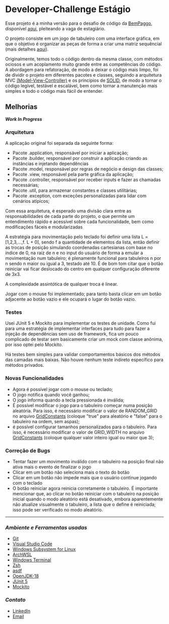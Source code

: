 # Developer-Challenge Estágio

Esse projeto é a minha versão para o desafio de código da [BemPaggo](https://www.bempaggo.com.br/), disponível [aqui](https://github.com/bempaggo/developer-challenge), pleiteando a vaga de estagiário.

O projeto consiste em um jogo de tabuleiro com uma interface gráfica, em que o objetivo é organizar as peças de forma a criar uma matriz sequêncial (mais detalhes [aqui](https://github.com/JuanCampos1300/Jogo-dos-Oito-8-puzzle-)). 

Originalmente, temos todo o código dentro da mesma classe, com métodos ociosos e um acoplamento muito grande entre as competências do código. A abordagem para refatoração, de modo a deixar o código mais limpo, foi de dividir o projeto em diferentes pacotes e classes, seguindo a arquitetura MVC [(Model-View-Controller)](https://awari.com.br/arquitetura-mvc/?utm_source=blog&utm_campaign=projeto+blog&utm_medium=Como%20funciona%20a%20arquitetura%20MVC%20no%20desenvolvimento%20de%20software) e os princípios de [SOLID](https://www.treinaweb.com.br/blog/principios-solid-single-responsability-principle/#:~:text=Os%20princ%C3%ADpios%20SOLID%20s%C3%A3o%20cinco%20princ%C3%ADpios%20de%20design,do%20c%C3%B3digo%20aos%20princ%C3%ADpios%20da%20orienta%C3%A7%C3%A3o%20a%20objetos.), de modo a tornar o código legível, testável e escalável, bem como tornar a manutenção mais simples e todo o código mais fácil de entender.

## Melhorias

_**Work In Progress**_

### **Arquitetura**

A aplicação original foi separada da seguinte forma:

- Pacote .application, responsável por iniciar a aplicação;
- Pacote .builder, responsável por construir a aplicação criando as instâncias e injetando dependências
- Pacote .model, responsável por regras de negócio e design das classes;
- Pacote .view, responsável pela parte gráfica da aplicação;
- Pacote .controller, responsável por receber inputs e fazer as chamadas necessárias;
- Pacote .util, para armazenar constantes e classes utilitárias;
- Pacote .exception, com exceções personalizadas para lidar com cenários atípicos;

Com essa arquitetura, é esperado uma divisão clara entre as responsabilidades de cada parte do projeto, o que permite um entendimento rápido e acessível sobre cada funcionalidade, bem como modificações fáceis e modularizadas

A estratégia para movimentação pelo teclado foi definir uma lista L = [1,2,3,...,f. L + 0], sendo f a quantidade de elementos da lista, então definir as trocas de posição simulando coordenadas cartesianas com base no índice de 0, na raiz de n e no input do usuário de forma a emular a movimentação num tabuleiro; é plenamente funcional para tabuleiros n por n sendo n maior ou igual a 3, testado até 10. É de bom tom citar que o botão reiniciar vai ficar deslocado do centro em qualquer configuração diferente de 3x3. 

A complexidade assintótica de qualquer troca é linear.

Jogar com o mouse foi implementado; para tanto basta clicar em um botão adjacente ao botão vazio e ele ocupará o lugar do botão vazio.

### **Testes**

Usei JUnit 5 e Mockito para implementar os testes de unidade. Como fui para uma estratégia de implementar interfaces para tudo para fazer a injeção de dependências sem uso de framework, fica um pouco complicado de testar sem basicamente criar um mock com classe anônima, por isso optei pelo Mockito.

Há testes bem simples para validar comportamentos básicos dos métodos das camadas mais baixas. Não houve nenhum teste indireto específico para métodos privados.

### **Novas Funcionalidades**

- Agora é possível jogar com o mouse ou teclado;
- O jogo notifica quando você ganhou;
- O jogo informa quando a tecla pressionada é inválida;
- É possível modificar o jogo para o tabuleiro começar numa posição aleatória. Para isso, é necessário modificar o valor de RANDOM_GRID no arquivo [GridConstants](jogo-oito/src/main/java/util/GridConstants.java) (coloque "true" para aleatório e "false" para o tabuleiro na ordem, sem aspas);
- é possível configurar tamanhos personalizados para o tabuleiro. Para isso, é necessário modificar o valor de GRID_WIDTH no arquivo [GridConstants](jogo-oito/src/main/java/util/GridConstants.java) (coloque qualquer valor inteiro igual ou maior que 3);

### **Correção de Bugs**

- Tentar fazer um movimento inválido com o tabuleiro na posição final não ativa mais o evento de finalizar o jogo
- Clicar em um botão não seleciona mais o texto do botão
- Clicar em um botão não impede mais que o usuário continue jogando com o teclado
- O botão reiniciar agora reinicia corretamente o tabuleiro. É importante mencionar que, ao clicar no botão reiniciar com o tabuleiro na posição inicial quando o modo aleatório está desativado, embora aparentemente não atualize visualmente o tabuleiro, a lista que o define é reiniciada; isso pode ser verificado no modo aleatório.

---

### _Ambiente e Ferramentas usadas_

- [Git](https://git-scm.com/)
- [Visual Studio Code](https://code.visualstudio.com/docs)
- [Windows Subsystem for Linux](https://learn.microsoft.com/pt-br/windows/wsl/about)
- [ArchWSL](https://github.com/yuk7/ArchWSL)
- [Windows Terminal](https://github.com/microsoft/terminal)
- [Zsh](https://www.zsh.org/)
- [asdf](https://asdf-vm.com/)
- [OpenJDK-18](https://openjdk.org/)
- [JUnit 5](https://junit.org/junit5/)
- [Mockito](https://site.mockito.org/)

### _Contato_

- [LinkedIn](https://www.linkedin.com/in/pedro-aredes/)
- [Email](mailto:pedro.aredes@hotmail.com)